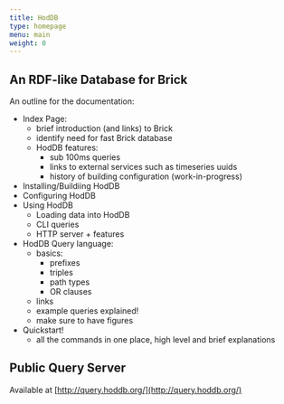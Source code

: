 ```yaml
---
title: HodDB
type: homepage
menu: main
weight: 0
---
```


## An RDF-like Database for Brick

An outline for the documentation:

- Index Page:
    - brief introduction (and links) to Brick
    - identify need for fast Brick database
    - HodDB features:
        - sub 100ms queries
        - links to external services such as timeseries uuids
        - history of building configuration (work-in-progress)
- Installing/Buildiing HodDB
- Configuring HodDB
- Using HodDB
    - Loading data into HodDB
    - CLI queries
    - HTTP server + features
- HodDB Query language:
    - basics:
      - prefixes
      - triples
      - path types
      - OR clauses
    - links
    - example queries explained!
    - make sure to have figures
- Quickstart! 
    - all the commands in one place, high level and brief explanations

## Public Query Server

Available at [http://query.hoddb.org/](http://query.hoddb.org/)
